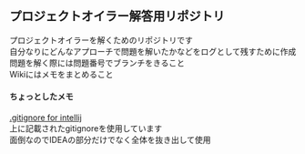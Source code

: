 ## プロジェクトオイラー解答用リポジトリ

プロジェクトオイラーを解くためのリポジトリです  
自分なりにどんなアプローチで問題を解いたかなどをログとして残すために作成  
問題を解く際には問題番号でブランチをきること  
Wikiにはメモをまとめること  

#### ちょっとしたメモ
[.gitignore for intellij](https://github.com/github/gitignore/blob/master/Global/JetBrains.gitignore)  
上に記載されたgitignoreを使用しています  
面倒なのでIDEAの部分だけでなく全体を抜き出して使用  